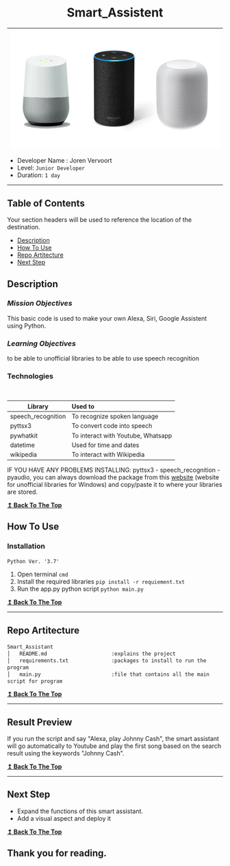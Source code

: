 <h1 align="center"> <strong>Smart_Assistent</strong> </h1>

| ![](Images/smart_assistants.png) |
|:-:|

- Developer Name : Joren Vervoort
- Level: `Junior Developer`
- Duration: `1 day`

---

## **Table of Contents**
Your section headers will be used to reference the location of the destination.

- [Description](#description)
- [How To Use](#how-to-use)
- [Repo Artitecture](#repo-artitecture)
- [Next Step](#next-step)

## **Description**

### *Mission Objectives*
This basic code is used to make your own Alexa, Siri, Google Assistent using Python. 

### *Learning Objectives*

to be able to unofficial libraries
to be able to use speech recognition

### **Technologies**
<br/>

| Library           | Used to                                        |
| ----------------  | :----------------------------------------------|
| speech_recognition| To recognize spoken language                   |
| pyttsx3           | To convert code into speech                    |
| pywhatkit         | To interact with Youtube, Whatsapp             |
| datetime          | Used for time and dates                        |
| wikipedia         | To interact with Wikipedia                     |

IF YOU HAVE ANY PROBLEMS INSTALLING: pyttsx3 - speech_recognition - pyaudio, you can always download the package from this [website](https://www.lfd.uci.edu/~gohlke/pythonlibs/) (website for unofficial libraries for Windows) and copy/paste it to where your libraries are stored.

[**↥ Back To The Top**](#table-of-contents)

## **How To Use**

### **Installation** 

`Python Ver. '3.7'`

1. Open terminal `cmd`
2. Install the required libraries  `pip install -r requiement.txt`
3. Run the app.py python script `python main.py`

[**↥ Back To The Top**](#table-of-contents)

---

## **Repo Artitecture**
```
Smart_Assistant
│   README.md                     :explains the project
│   requirements.txt              :packages to install to run the program
│   main.py                       :file that contains all the main script for program
```

[**↥ Back To The Top**](#table-of-contents)

---

## **Result Preview**

If you run the script and say "Alexa, play Johnny Cash", the smart assistant will go automatically to Youtube and play the first song based on the search result using the keywords "Johnny Cash".

[**↥ Back To The Top**](#table-of-contents)

---

## **Next Step**

- Expand the functions of this smart assistant.
- Add a visual aspect and deploy it

[**↥ Back To The Top**](#table-of-contents)

## **Thank you for reading.**
